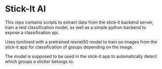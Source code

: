 # Stick-It AI

This repo contains scripts to extract data from the stick-it backend server, train a reid classification model, as well as a simple python backend to expose a classification api.

Uses torchreid with a pretrained resnet50 model to train on images from the stick-it app for classification of groups depending on the image.

The model is supposed to be used in the stick-it app to automatically detect which groups a sticker belongs to.